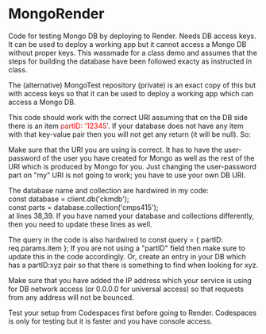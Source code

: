 # MongoRender
Code for testing Mongo DB by deploying to Render. Needs DB access keys. It can be used to deploy a working app but it cannot access a Mongo DB without proper keys. This wassmade for a class demo and assumes that the steps for building the database have been followed exacty as instructed in class.
<p>The (alternative) MongoTest repository (private) is an exact copy of this but with access keys so that it can be used to deploy a working app which can access a Mongo DB.
<p>This code should work with the correct URI assuming that on the DB side there is an item <font color=red>partID: '12345'</font>. If your database does not have any item with that key-value pair then you will not get any return (it will be null). So:
<p>
Make sure that the URI you are using is correct. It has to have the user-password of the user you have created for Mongo as well as the rest of the URI which is produced by Mongo for you. Just changing the user-password part on "my" URI is not going to work; you have to use your own DB URI.
<p>
The database name and collection are hardwired in my code:
<br>
const database = client.db('ckmdb');
<br>
const parts = database.collection('cmps415');
<br>
at lines 38,39. If you have named your database and collections differently, then you need to update these lines as well.

<p>The query in the code is also hardwired to
const query = { partID: req.params.item };
If you are not using a "partID" field then make sure to update this in the code accordingly. Or, create an entry in your DB which has a partID:xyz pair so that there is something to find when looking for xyz.

<p>Make sure that you have added the IP address which your service is using for DB network access (or 0.0.0.0 for universal access) so that requests from any address will not be bounced.

<p>Test your setup from Codespaces first before going to Render. Codespaces is only for testing but it is faster and you have console access.
